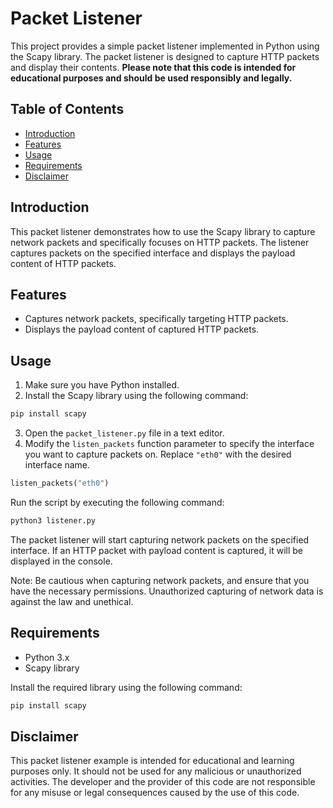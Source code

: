 # Packet Listener

This project provides a simple packet listener implemented in Python using the Scapy library. The packet listener is designed to capture HTTP packets and display their contents. **Please note that this code is intended for educational purposes and should be used responsibly and legally.**

## Table of Contents

- [Introduction](#introduction)
- [Features](#features)
- [Usage](#usage)
- [Requirements](#requirements)
- [Disclaimer](#disclaimer)

## Introduction

This packet listener demonstrates how to use the Scapy library to capture network packets and specifically focuses on HTTP packets. The listener captures packets on the specified interface and displays the payload content of HTTP packets.

## Features

- Captures network packets, specifically targeting HTTP packets.
- Displays the payload content of captured HTTP packets.

## Usage

1. Make sure you have Python installed.
2. Install the Scapy library using the following command:

```sh
pip install scapy
```

3. Open the `packet_listener.py` file in a text editor.
4. Modify the `listen_packets` function parameter to specify the interface you want to capture packets on. Replace `"eth0"` with the desired interface name.

```python
listen_packets("eth0")
```

Run the script by executing the following command:

```sh
python3 listener.py
```

The packet listener will start capturing network packets on the specified interface. If an HTTP packet with payload content is captured, it will be displayed in the console.

Note: Be cautious when capturing network packets, and ensure that you have the necessary permissions. Unauthorized capturing of network data is against the law and unethical.

## Requirements

- Python 3.x
- Scapy library
  
Install the required library using the following command:

```sh
pip install scapy
```
## Disclaimer
This packet listener example is intended for educational and learning purposes only. It should not be used for any malicious or unauthorized activities. The developer and the provider of this code are not responsible for any misuse or legal consequences caused by the use of this code.
